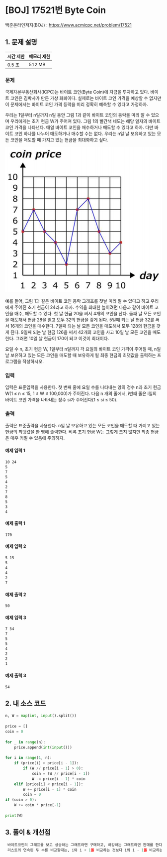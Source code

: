 # [BOJ] 17521번 Byte Coin

백준온라인저지(BOJ) :  https://www.acmicpc.net/problem/17521



## 1. 문제 설명

| 시간 제한 | 메모리 제한 | 
| :-------- | :---------- |
| 0.5 초      | 512 MB      | 

### 문제

국제자본부동산회사(ICPC)는 바이트 코인(Byte Coin)에 자금을 투자하고 있다. 바이트 코인은 김박사가 만든 가상 화폐이다. 실제로는 바이트 코인 가격을 예상할 수 없지만 이 문제에서는 바이트 코인 가격 등락을 미리 정확히 예측할 수 있다고 가정하자.

우리는 1일부터 n일까지 n일 동안 그림 1과 같이 바이트 코인의 등락을 미리 알 수 있으며 우리에게는 초기 현금 W가 주어져 있다. 그림 1의 빨간색 네모는 해당 일자의 바이트 코인 가격을 나타낸다. 매일 바이트 코인을 매수하거나 매도할 수 있다고 하자. 다만 바이트 코인 하나를 나누어 매도하거나 매수할 수는 없다. 우리는 n일 날 보유하고 있는 모든 코인을 매도할 때 가지고 있는 현금을 최대화하고 싶다.

![img.png](images/17521_img.png)

예를 들어, 그림 1과 같은 바이트 코인 등락 그래프를 첫날 미리 알 수 있다고 하고 우리에게 주어진 초기 현금이 24라고 하자. 수익을 최대한 높이려면 다음과 같이 바이트 코인을 매수, 매도할 수 있다. 첫 날 현금 20을 써서 4개의 코인을 산다. 둘째 날 모든 코인을 매도해서 현금 28을 얻고 모두 32의 현금을 갖게 된다. 5일째 되는 날 현금 32를 써서 16개의 코인을 매수한다. 7일째 되는 날 모든 코인을 매도해서 모두 128의 현금을 갖게 된다. 9일째 되는 날 현금 126을 써서 42개의 코인을 사고 10일 날 모든 코인을 매도한다. 그러면 10일 날 현금이 170이 되고 이것이 최대이다.

요일 수 n, 초기 현금 W, 1일부터 n일까지 각 요일의 바이트 코인 가격이 주어질 때, n일 날 보유하고 있는 모든 코인을 매도할 때 보유하게 될 최종 현금의 최댓값을 출력하는 프로그램을 작성하시오.

### 입력

입력은 표준입력을 사용한다. 첫 번째 줄에 요일 수를 나타내는 양의 정수 n과 초기 현금 W(1 ≤ n ≤ 15, 1 ≤ W ≤ 100,000)가 주어진다. 다음 n 개의 줄에서, i번째 줄은 i일의 바이트 코인 가격을 나타내는 정수 si가 주어진다(1 ≤ si ≤ 50).

### 출력

출력은 표준출력을 사용한다. n일 날 보유하고 있는 모든 코인을 매도할 때 가지고 있는 현금의 최댓값을 한 행에 출력한다. 비록 초기 현금 W는 그렇게 크지 않지만 최종 현금은 매우 커질 수 있음에 주의하자.


#### 예제 입력 1

```
10 24
5
7
5
4
2
7
8
5
3
4
```

#### 예제 출력 1

```
170
```

#### 예제 입력 2

```
5 15
5
4
4
2
7
```

#### 예제 출력 2

```
50
```

#### 예제 입력 3

```
7 54
7
5
5
4
2
2
1
```

#### 예제 출력 3

```
54
```


## 2. 내 소스 코드

```python
n, W = map(int, input().split())

price = []
coin = 0

for _ in range(n):
    price.append(int(input()))

for i in range(1, n):
    if (price[i] > price[i - 1]):
        if (W // price[i - 1] > 0):
            coin = (W // price[i - 1])
            W -= price[i - 1] * coin
    elif (price[i] < price[i - 1]):
        W += price[i - 1] * coin
        coin = 0
if (coin > 0):
    W += coin * price[-1]

print(W)
```



## 3. 풀이 & 개선점

```python
 바이트코인의 그래프를 보고 상승하는 그래프라면 구매하고, 하강하는 그래프라면 판매를 한다. 
 리스트의 연속된 두 수를 비교할때는, i와 i + 1을 비교하는 것보다 i와 i - 1을 비교하는 것이 조금 더 에러가 줄어드는 것 같다.
```